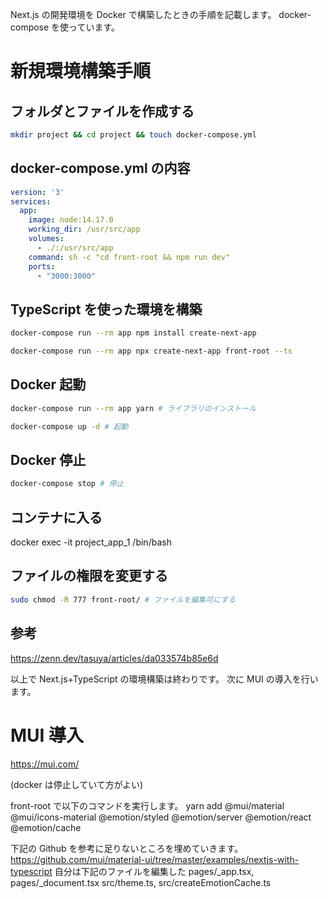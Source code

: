 Next.js の開発環境を Docker で構築したときの手順を記載します。
docker-compose を使っています。

# 新規環境構築手順

## フォルダとファイルを作成する

```bash
mkdir project && cd project && touch docker-compose.yml
```

## docker-compose.yml の内容

```yml:docker-compose.yml
version: '3'
services:
  app:
    image: node:14.17.0
    working_dir: /usr/src/app
    volumes:
      - ./:/usr/src/app
    command: sh -c "cd front-root && npm run dev"
    ports:
      - "3000:3000"
```

## TypeScript を使った環境を構築

```bash
docker-compose run --rm app npm install create-next-app
```

```bash
docker-compose run --rm app npx create-next-app front-root --ts
```

## Docker 起動

```bash
docker-compose run --rm app yarn # ライブラリのインストール
```

```bash
docker-compose up -d # 起動
```

## Docker 停止

```bash
docker-compose stop # 停止
```

## コンテナに入る

docker exec -it project_app_1 /bin/bash

## ファイルの権限を変更する

```bash
sudo chmod -R 777 front-root/ # ファイルを編集可にする
```

## 参考

https://zenn.dev/tasuya/articles/da033574b85e6d

以上で Next.js+TypeScript の環境構築は終わりです。
次に MUI の導入を行います。

# MUI 導入

https://mui.com/

(docker は停止していて方がよい)

front-root で以下のコマンドを実行します。
yarn add @mui/material @mui/icons-material @emotion/styled @emotion/server @emotion/react @emotion/cache

下記の Github を参考に足りないところを埋めていきます。
https://github.com/mui/material-ui/tree/master/examples/nextjs-with-typescript
自分は下記のファイルを編集した
pages/\_app.tsx, pages/\_document.tsx
src/theme.ts, src/createEmotionCache.ts
